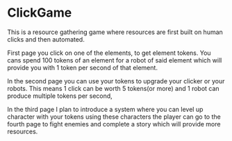 # ClickGame

This is a resource gathering game where resources are first built on human clicks and then automated.

First page you click on one of the elements, to get element tokens. You cans spend 100 tokens of an element for a robot of said element
which will provide you with 1 token per second of that element. 

In the second page you can use your tokens to upgrade your clicker or your robots. This means 1 click can be worth 5 tokens(or more) and
1 robot can produce multiple tokens per second,

In the third page I plan to introduce a system where you can level up character with your tokens using these characters the player can go to
the fourth page to fight enemies and complete a story which will provide more resources.
